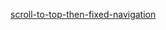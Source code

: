 [scroll-to-top-then-fixed-navigation](https://stanhub.com/scroll-to-top-then-fixed-navigation-effect-with-jquery-and-css-free-download/)